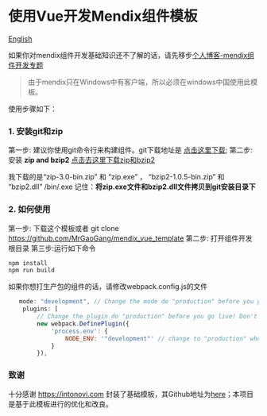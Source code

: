 # 使用Vue开发Mendix组件模板 
[English](./README.md)

如果你对mendix组件开发基础知识还不了解的话，请先移步[个人博客-mendix组件开发专题](https://mrgaogang.github.io/mendix/widgets/)

> 由于mendix只在Windows中有客户端，所以必须在windows中国使用此模板。

使用步骤如下：
### 1. 安装git和zip

第一步: 建议你使用git命令行来构建组件。git下载地址是 [点击这里下载](https://git-scm.com/downloads);
第二步: 安装 **zip and bzip2** [点击去这里下载zip和bzip2](https://sourceforge.net/projects/gnuwin32/files/)

我下载的是“zip-3.0-bin.zip” 和 “zip.exe” ， “bzip2-1.0.5-bin.zip” 和 “bzip2.dll” /bin/.exe
记住：**将zip.exe文件和bzip2.dll文件拷贝到git安装目录下**




### 2. 如何使用
第一步: 下载这个模板或者 git clone https://github.com/MrGaoGang/mendix_vue_template
第二步: 打开组件开发根目录
第三步:运行如下命令

```bash
npm install
npm run build
```
如果你想打生产包的组件的话，请修改webpack.config.js的文件
```js
   mode: "development", // Change the mode do "production" before you go live! Don't forget!
    plugins: [
        // Change the plugin do "production" before you go live! Don't forget!
        new webpack.DefinePlugin({
            'process.env': {
                NODE_ENV: '"development"' // change to "production" when publishing your Mendix widget
            }
        }),

```




### 致谢

十分感谢 https://intonovi.com 封装了基础模板，其Github地址为[here](https://github.com/Intonovi/mendix-vuejs-widget-boilerplate)；本项目是基于此模板进行的优化和改良。



